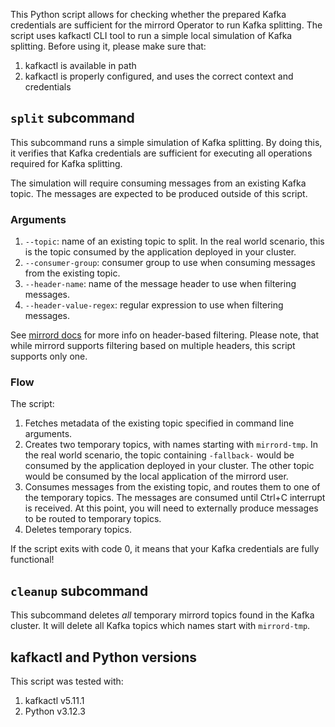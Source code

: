 This Python script allows for checking whether the prepared Kafka credentials are sufficient for the mirrord Operator to run Kafka splitting.
The script uses kafkactl CLI tool to run a simple local simulation of Kafka splitting.
Before using it, please make sure that:
1. kafkactl is available in path
2. kafkactl is properly configured, and uses the correct context and credentials

## `split` subcommand

This subcommand runs a simple simulation of Kafka splitting.
By doing this, it verifies that Kafka credentials are sufficient for executing all operations required for Kafka splitting.

The simulation will require consuming messages from an existing Kafka topic. The messages are expected to be produced outside of this script.

### Arguments

1. `--topic`: name of an existing topic to split. In the real world scenario, this is the topic consumed by the application deployed in your cluster.
2. `--consumer-group`: consumer group to use when consuming messages from the existing topic.
3. `--header-name`: name of the message header to use when filtering messages.
4. `--header-value-regex`: regular expression to use when filtering messages.

See [mirrord docs](https://metalbear.co/mirrord/docs/using-mirrord/queue-splitting#setting-a-filter-for-a-mirrord-run) for more info on header-based filtering.
Please note, that while mirrord supports filtering based on multiple headers, this script supports only one.

### Flow

The script:
1. Fetches metadata of the existing topic specified in command line arguments.
2. Creates two temporary topics, with names starting with `mirrord-tmp`.
   In the real world scenario, the topic containing `-fallback-` would be consumed by the application deployed in your cluster.
   The other topic would be consumed by the local application of the mirrord user.
3. Consumes messages from the existing topic, and routes them to one of the temporary topics.
   The messages are consumed until Ctrl+C interrupt is received.
   At this point, you will need to externally produce messages to be routed to temporary topics.
4. Deletes temporary topics.

If the script exits with code 0, it means that your Kafka credentials are fully functional!

## `cleanup` subcommand

This subcommand deletes *all* temporary mirrord topics found in the Kafka cluster.
It will delete all Kafka topics which names start with `mirrord-tmp`.

## kafkactl and Python versions

This script was tested with:
1. kafkactl v5.11.1
2. Python v3.12.3
